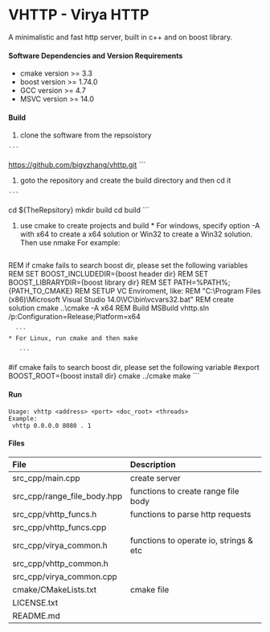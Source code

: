 # VHTTP - Virya HTTP
A minimalistic and fast http server, built in c++ and on boost library.

#### Software Dependencies and Version Requirements
 - cmake version >= 3.3
 - boost version >= 1.74.0
 - GCC   version >= 4.7
 - MSVC  version >= 14.0

#### Build
  1. clone the software from the repsoistory

    ```
https://github.com/bigvzhang/vhttp.git
    ```
  1. goto the repository and create the build directory and then cd it

    ```
cd ${TheRepsitory}
mkdir build
cd build
    ```
  1. use cmake to create projects and build
    * For windows, specify option -A with x64 to create a x64 solution or Win32 to create a Win32 solution. Then use nmake For example:
       ```
REM if cmake fails to search boost dir, please set the following variables
REM SET BOOST_INCLUDEDIR={boost header dir}
REM SET BOOST_LIBRARYDIR={boost library dir}
REM SET PATH=%PATH%;{PATH_TO_CMAKE}
REM SETUP VC Enviroment, like:
REM "C:\Program Files (x86)\Microsoft Visual Studio 14.0\VC\bin\vcvars32.bat"
REM create solution
cmake ..\cmake -A x64
REM Build
MSBuild vhttp.sln /p:Configuration=Release;Platform=x64

      ```
    * For Linux, run cmake and then make

       ```
#if cmake fails to search boost dir, please set the following variable
#export BOOST_ROOT={boost install dir}
cmake ../cmake
make
       ```

#### Run
   ```
Usage: vhttp <address> <port> <doc_root> <threads>
Example:
    vhttp 0.0.0.0 8080 . 1
   ```
#### Files
  | File                         | Description                                |
  | :-------------               | :---------                                 |
  |src_cpp/main.cpp              | create server                              |
  |src_cpp/range_file_body.hpp   | functions to create range file body        |
  |src_cpp/vhttp_funcs.h         | functions to parse http requests           |
  |src_cpp/vhttp_funcs.cpp       |                                            |
  |src_cpp/virya_common.h        | functions to operate io, strings & etc     |
  |src_cpp/vhttp_common.h        |                                            |
  |src_cpp/virya_common.cpp      |                                            |
  |cmake/CMakeLists.txt          | cmake file                                 |
  |LICENSE.txt                   |                                            |
  |README.md                     |                                            |
